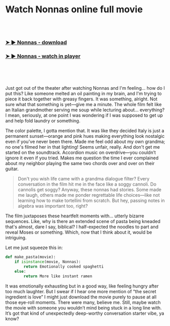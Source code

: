<h1>Watch Nonnas online full movie</h1>


<br><br>

<h3><a href="https://Jhons-peibumblitle1981.github.io/lurscmllfz/">➤ ► Nonnas - download</a></h3> 
<h3><a href="https://Jhons-peibumblitle1981.github.io/lurscmllfz/">➤ ► Nonnas - watch in player</a></h3>


<br><br><br>


Just got out of the theater after watching Nonnas and I'm feeling... how do I put this? Like someone melted an oil painting in my brain, and I'm trying to piece it back together with greasy fingers. It was something, alright. Not sure what that something is yet—give me a minute. The whole film felt like an Italian grandmother serving me soup while lecturing about... everything? I mean, seriously, at one point I was wondering if I was supposed to get up and help fold laundry or something. 

The color palette, I gotta mention that. It was like they decided Italy is just a permanent sunset—orange and pink hues making everything look nostalgic even if you've never been there. Made me feel odd about my own grandma; no one's filmed her in that lighting! Seems unfair, really. And don't get me started on the soundtrack. Accordion music on overdrive—you couldn’t ignore it even if you tried. Makes me question the time I ever complained about my neighbor playing the same two chords over and over on their guitar.

> Don't you wish life came with a grandma dialogue filter? Every conversation in the film hit me in the face like a soggy cannoli. Do cannolis get soggy? Anyway, these nonnas had stories. Some made me laugh, others made me ponder regrettable life choices—like not learning how to make tortellini from scratch. But hey, passing notes in algebra was important too, right?

The film juxtaposes these heartfelt moments with... utterly bizarre sequences. Like, why is there an extended scene of pasta being kneaded that's almost, dare I say, biblical? I half-expected the noodles to part and reveal Moses or something. Which, now that I think about it, would be intriguing.

Let me just squeeze this in:
```python
def make_pasta(movie):
    if isinstance(movie, Nonnas):
        return Emotionally cooked spaghetti
    else:
        return More like instant ramen
```

It was emotionally exhausting but in a good way, like feeling hungry after too much laughter. But I swear if I hear one more mention of “the secret ingredient is love” I might just download the movie purely to pause at all those eye-roll moments. There were many, believe me. Still, maybe watch the movie with someone you wouldn’t mind being stuck in a long line with. It’s got that kind of unexpectedly deep-worthy conversation starter vibe, ya know?
